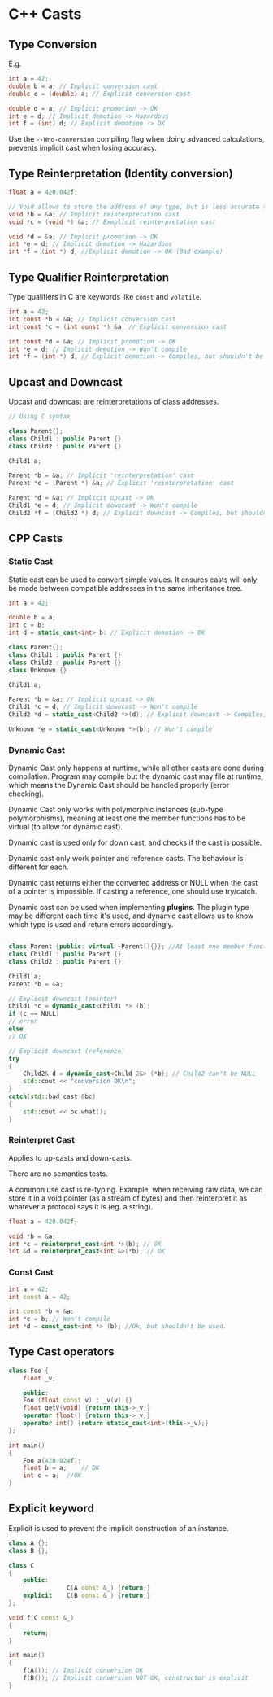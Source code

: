 #  C++ Casts

## Type Conversion

E.g.

```C
int a = 42;
double b = a; // Implicit conversion cast
double c = (double) a; // Explicit conversion cast

double d = a; // Implicit promotion -> OK
int e = d; // Implicit demotion -> Hazardous
int f = (int) d; // Explicit demotion -> OK
```

Use the `--Wno-conversion` compiling flag when doing advanced calculations, prevents implicit cast when losing accuracy.

## Type Reinterpretation (Identity conversion)

```C
float a = 420.042f;

// Void allows to store the address of any type, but is less accurate than other types (e.g. float)
void *b = &a; // Implicit reinterpretation cast
void *c = (void *) &a; // Exmplicit reinterpretation cast

void *d = &a; // Implicit promotion -> OK
int *e = d; // Implicit demotion -> Hazardous
int *f = (int *) d; //Explicit demotion -> OK (Bad example)
```

## Type Qualifier Reinterpretation

Type qualifiers in C are keywords like `const` and `volatile`.

```C
int a = 42;
int const *b = &a; // Implicit conversion cast
int const *c = (int const *) &a; // Explicit conversion cast

int const *d = &a; // Implicit promotion -> OK
int *e = d; // Implicit demotion -> Won't compile
int *f = (int *) d; // Explicit demotion -> Compiles, but shouldn't be used
```

## Upcast and Downcast

Upcast and downcast are reinterpretations of class addresses.

```CPP
// Using C syntax

class Parent{};
class Child1 : public Parent {}
class Child2 : public Parent {}

Child1 a;

Parent *b = &a; // Implicit 'reinterpretation' cast
Parent *c = (Parent *) &a; // Explicit 'reinterpretation' cast

Parent *d = &a; // Implicit upcast -> Ok
Child1 *e = d; // Implicit downcast -> Won't compile
Child2 *f = (Child2 *) d; // Explicit downcast -> Compiles, but shouldn't be used (Child2 could be implemented differently than Child1)
```

## CPP Casts

### Static Cast

Static cast can be used to convert simple values. It ensures casts will only be made between compatible addresses in the same inheritance tree.

```CPP
int a = 42;

double b = a;
int c = b;
int d = static_cast<int> b: // Explicit demotion -> OK
```

```CPP
class Parent{};
class Child1 : public Parent {}
class Child2 : public Parent {}
class Unknown {}

Child1 a;

Parent *b = &a; // Implicit upcast -> Ok
Child1 *c = d; // Implicit downcast -> Won't compile
Child2 *d = static_cast<Child2 *>(d); // Explicit downcast -> Compiles, but shouldn't be used (Child2 could be implemented differently than Child1)

Unknown *e = static_cast<Unknown *>(b); // Won't compile
```

### Dynamic Cast

Dynamic Cast only happens at runtime, while all other casts are done during compilation. Program may compile but the dynamic cast may file at runtime, which means the Dynamic Cast should be handled properly (error checking).

Dynamic Cast only works with polymorphic instances (sub-type polymorphisms), meaning at least one the member functions has to be virtual (to allow for dynamic cast).

Dynamic cast is used only for down cast, and checks if the cast is possible.

Dynamic cast only work pointer and reference casts. The behaviour is different for each.

Dynamic cast returns either the converted address or NULL when the cast of a pointer is impossible. If casting a reference, one should use try/catch.

Dynamic cast can be used when implementing **plugins**. The plugin type may be different each time it's used, and dynamic cast allows us to know which type is used and return errors accordingly.

```CPP

class Parent {public: virtual ~Parent(){}}; //At least one member function must be virtual
class Child1 : public Parent {};
class Child2 : public Parent {};

Child1 a;
Parent *b = &a;

// Explicit downcast (pointer)
Child1 *c = dynamic_cast<Child1 *> (b);
if (c == NULL)
// error
else
// OK

// Explicit downcast (reference)
try
{
    Child2& d = dynamic_cast<Child 2&> (*b); // Child2 can't be NULL
    std::cout << "conversion OK\n";
}
catch(std::bad_cast &bc)
{
    std::cout << bc.what();
}
```

### Reinterpret Cast

Applies to up-casts and down-casts.

There are no semantics tests.

A common use cast is re-typing. Example, when receiving raw data, we can store it in a void pointer (as a stream of bytes) and then reinterpret it as whatever a protocol says it is (eg. a string).

```CPP
float a = 420.042f;

void *b = &a;
int *c = reinterpret_cast<int *>(b); // OK
int &d = reinterpret_cast<int &>(*b); // OK
```

### Const Cast

```CPP
int a = 42;
int const a = 42;

int const *b = &a;
int *c = b; // Won't compile
int *d = const_cast<int *> (b); //Ok, but shouldn't be used.
```

## Type Cast operators

```CPP
class Foo {
    float _v;

    public:
    Foo (float const v) : _v(v) {}
    float getV(void) {return this->_v;}
    operator float() {return this->_v;}
    operator int() {return static_cast<int>(this->_v);}
};

int main()
{
    Foo a(420.024f);
    float b = a;    // OK
    int c = a;  //OK
}
```

## Explicit keyword

Explicit is used to prevent the implicit construction of an instance.

```CPP
class A {};
class B {};

class C
{
    public:
                C(A const &_) {return;}
    explicit    C(B const &_) {return;}
};

void f(C const &_)
{
    return;
}

int main()
{
    f(A()); // Implicit conversion OK
    f(B()); // Implicit conversion NOT OK, constructor is explicit
}
```

